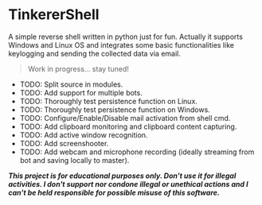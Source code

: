 # TinkererShell
A simple reverse shell written in python just for fun.
Actually it supports Windows and Linux OS and integrates some basic functionalities like keylogging and sending the collected data via email.

> Work in progress... stay tuned!


* TODO: Split source in modules.
* TODO: Add support for multiple bots.
* TODO: Thoroughly test persistence function on Linux.
* TODO: Thoroughly test persistence function on Windows.
* TODO: Configure/Enable/Disable mail activation from shell cmd.
* TODO: Add clipboard monitoring and clipboard content capturing.
* TODO: Add active window recognition.
* TODO: Add screenshooter.
* TODO: Add webcam and microphone recording (ideally streaming from bot and saving locally to master).


**_This project is for educational purposes only. Don't use it for illegal activities. I don't support nor condone illegal or unethical actions and I can't be held responsible for possible misuse of this software._**

